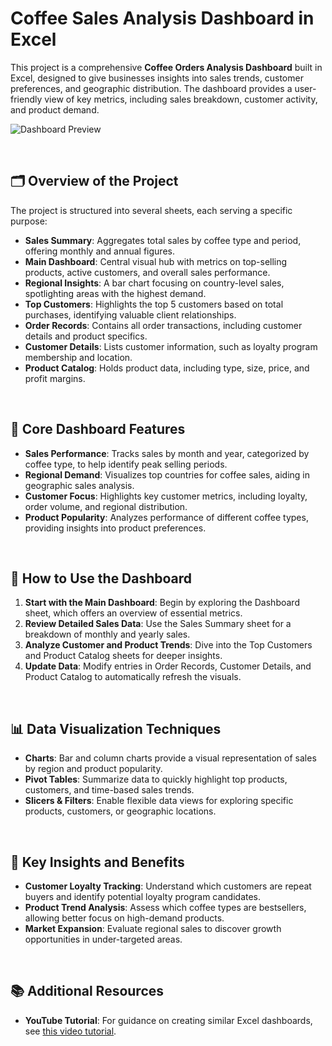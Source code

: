 # Coffee Sales Analysis Dashboard in Excel

This project is a comprehensive **Coffee Orders Analysis Dashboard** built in Excel, designed to give businesses insights into sales trends, customer preferences, and geographic distribution. The dashboard provides a user-friendly view of key metrics, including sales breakdown, customer activity, and product demand.

![Dashboard Preview](https://github.com/user-attachments/assets/7a2c1eec-856b-4c8f-910a-1acaec406630)

<br>

## 🗂️ Overview of the Project

The project is structured into several sheets, each serving a specific purpose:

- **Sales Summary**: Aggregates total sales by coffee type and period, offering monthly and annual figures.
- **Main Dashboard**: Central visual hub with metrics on top-selling products, active customers, and overall sales performance.
- **Regional Insights**: A bar chart focusing on country-level sales, spotlighting areas with the highest demand.
- **Top Customers**: Highlights the top 5 customers based on total purchases, identifying valuable client relationships.
- **Order Records**: Contains all order transactions, including customer details and product specifics.
- **Customer Details**: Lists customer information, such as loyalty program membership and location.
- **Product Catalog**: Holds product data, including type, size, price, and profit margins.

<br>

## 🌟 Core Dashboard Features

- **Sales Performance**: Tracks sales by month and year, categorized by coffee type, to help identify peak selling periods.
- **Regional Demand**: Visualizes top countries for coffee sales, aiding in geographic sales analysis.
- **Customer Focus**: Highlights key customer metrics, including loyalty, order volume, and regional distribution.
- **Product Popularity**: Analyzes performance of different coffee types, providing insights into product preferences.

<br>

## 🔧 How to Use the Dashboard

1. **Start with the Main Dashboard**: Begin by exploring the Dashboard sheet, which offers an overview of essential metrics.
2. **Review Detailed Sales Data**: Use the Sales Summary sheet for a breakdown of monthly and yearly sales.
3. **Analyze Customer and Product Trends**: Dive into the Top Customers and Product Catalog sheets for deeper insights.
4. **Update Data**: Modify entries in Order Records, Customer Details, and Product Catalog to automatically refresh the visuals.

<br>

## 📊 Data Visualization Techniques

- **Charts**: Bar and column charts provide a visual representation of sales by region and product popularity.
- **Pivot Tables**: Summarize data to quickly highlight top products, customers, and time-based sales trends.
- **Slicers & Filters**: Enable flexible data views for exploring specific products, customers, or geographic locations.

<br>

## 🎯 Key Insights and Benefits

- **Customer Loyalty Tracking**: Understand which customers are repeat buyers and identify potential loyalty program candidates.
- **Product Trend Analysis**: Assess which coffee types are bestsellers, allowing better focus on high-demand products.
- **Market Expansion**: Evaluate regional sales to discover growth opportunities in under-targeted areas.

<br>

## 📚 Additional Resources

- **YouTube Tutorial**: For guidance on creating similar Excel dashboards, see [this video tutorial](https://youtu.be/m13o5aqeCbM?si=qjjBZQrwa8wKjJyf).
